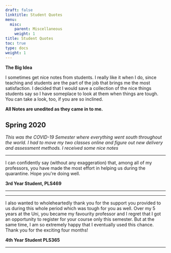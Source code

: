 ```yaml
---
draft: false
linktitle: Student Quotes
menu:
  misc:
    parent: Miscellaneous
    weight: 1
title: Student Quotes
toc: true
type: docs
weight: 1
---
```


**The Big Idea**

I sometimes get nice notes from students. I really like it when I do, since teaching and students are the part of the job that brings me the most satisfaction. I decided that I would save a collection of the nice things students say so I have someplace to look at them when things are tough. You can take a look, too, if you are so inclined.

**All Notes are unedited as they came in to me.**

## Spring 2020

*This was the COVID-19 Semester where everything went south throughout the world. I had to move my two classes online and figure out new delivery and assessment methods. I received some nice notes*


___

I can confidently say (without any exaggeration) that, among all of my professors, you have made the most effort in helping us during the quarantine. Hope you're doing well.

**3rd Year Student, PLS469**
___

___

I also wanted to wholeheartedly thank you for the support you provided to us during this whole period which was tough for you as well. Over my 5 years at the Uni, you became my favourity professor and I regret that I got an opportunity to register for your course only this semester. But at the same time, I am so extremely happy that I eventually used this chance. Thank you for the exciting four months!

**4th Year Student PLS365**
___
